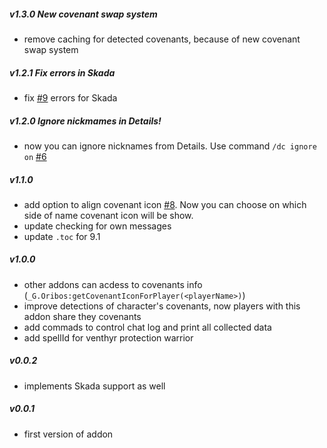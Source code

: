 ##### v1.3.0 New covenant swap system

- remove caching for detected covenants, because of new covenant swap system

##### v1.2.1 Fix errors in Skada

- fix [#9](https://github.com/spromicky/Details_Covenants/issues/9) errors for Skada

##### v1.2.0 Ignore nickmames in Details!

- now you can ignore nicknames from Details. Use command `/dc ignore on` [#6](https://github.com/spromicky/Details_Covenants/issues/6)

##### v1.1.0
    
- add option to align covenant icon [#8](https://github.com/spromicky/Details_Covenants/issues/8). Now you can choose on which side of name covenant icon will be show.
- update checking for own messages
- update `.toc` for 9.1

##### v1.0.0

- other addons can acdess to covenants info (`_G.Oribos:getCovenantIconForPlayer(<playerName>)`)
- improve detections of character's covenants, now players with this addon share they covenants
- add commads to control chat log and print all collected data
- add spellId for venthyr protection warrior

##### v0.0.2

- implements Skada support as well

##### v0.0.1

- first version of addon